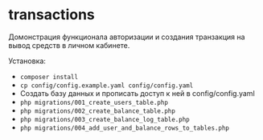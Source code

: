 # transactions

Домонстрация функционала авторизации и создания транзакция на вывод средств в личном кабинете.

Установка:

* `composer install`
* `cp config/config.example.yaml config/config.yaml`
* Создать базу данных и прописать доступ к ней в config/config.yaml
* `php migrations/001_create_users_table.php`
* `php migrations/002_create_balance_table.php`
* `php migrations/003_create_balance_log_table.php`
* `php migrations/004_add_user_and_balance_rows_to_tables.php`

